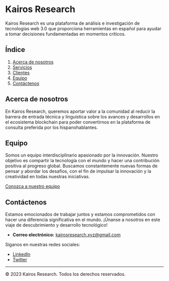 # Kairos Research


Kairos Research es una plataforma de análisis e investigación de tecnologías web 3.0 que proporciona herramientas en español para ayudar a tomar decisiones fundamentadas en momentos críticos.

## Índice

1. [Acerca de nosotros](#acerca-de-nosotros)
2. [Servicios](#servicios)
3. [Clientes](#clientes)
4. [Equipo](#equipo)
5. [Contáctenos](#contactenos)

## Acerca de nosotros

En Kairos Research, queremos aportar valor a la comunidad al reducir la barrera de entrada técnica y linguistica sobre los avances y desarrollos en el ecosistema blockchain para poder convertirnos en la plataforma de consulta preferida por los hispanohablantes.

## Equipo
Somos un equipo interdisciplinario apasionado por la innovación. Nuestro objetivo es compartir la tecnología con el mundo y hacer una contribución positiva al progreso global. Buscamos constantemente nuevas formas de pensar y abordar los desafíos, con el fin de impulsar la innovación y la creatividad en todas nuestras iniciativas.

[Conozca a nuestro equipo](./team.md)

## Contáctenos

Estamos emocionados de trabajar juntos y estamos comprometidos con hacer una diferencia significativa en el mundo. ¡Únanse a nosotros en este viaje de descubrimiento y desarrollo tecnológico!

- **Correo electrónico:** kairosresearch.xyz@gmail.com

Síganos en nuestras redes sociales:

- [LinkedIn](https://www.linkedin.com/company/research-kairos/)
- [Twitter](https://twitter.com/Research_Kairos)

---

© 2023 Kairos Research. Todos los derechos reservados.
